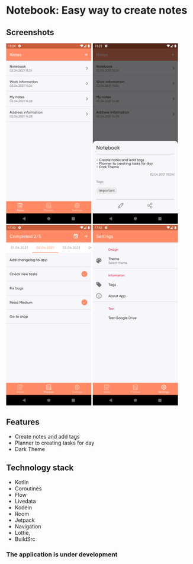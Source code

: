 # Notebook: Easy way to create notes

## Screenshots
<img src="/screenshots/Screenshot_1.png" alt="Screenshot_1" title="Screenshot_1" width="230" height="486" /> <img src="/screenshots/Screenshot_2.png" alt="Screenshot_2" title="Screenshot_2" width="230" height="486" /> <img src="/screenshots/Screenshot_3.png" alt="Screenshot_3" title="Screenshot_3" width="230" height="486" /> <img src="/screenshots/Screenshot_4.png" alt="Screenshot_4" title="Screenshot_4" width="230" height="486" />

## Features

- Create notes and add tags
- Planner to creating tasks for day
- Dark Theme

## Technology stack
- Kotlin
- Coroutines
- Flow
- Livedata
- Kodein
- Room
- Jetpack 
- Navigation
- Lottie, 
- BuildSrc

### The application is under development
